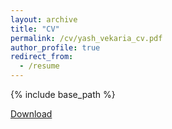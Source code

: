 ```yaml
---
layout: archive
title: "CV"
permalink: /cv/yash_vekaria_cv.pdf
author_profile: true
redirect_from:
  - /resume
---
```


{% include base_path %}

<a href="/_pages/yash_vekaria_cv.pdf" download="yash_vekaria_cv.pdf">Download</a>
